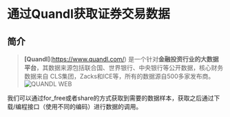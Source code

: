 # 通过Quandl获取证券交易数据


## 简介

> **[Quandl]**(https://www.quandl.com/) 是一个针对**金融投资行业的大数据平台**，其数据来源包括联合国、世界银行、中央银行等公开数据，核心财务数据来自 CLS集团，Zacks和ICE等，所有的数据源自500多家发布商。![QUANDL WEB](https://www.egouz.com/uploadfile/2017/0919/20170919091540902166.jpg)

我们可以通过for_free或者share的方式获取到需要的数据样本，获取之后通过下载/编程接口（使用不同的编码）进行数据的调用。
